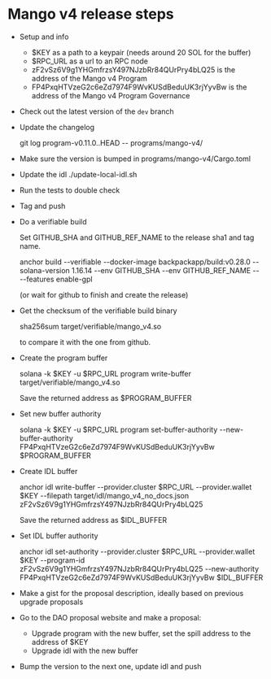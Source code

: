 # Mango v4 release steps

- Setup and info

  - $KEY as a path to a keypair (needs around 20 SOL for the buffer)
  - $RPC_URL as a url to an RPC node
  - zF2vSz6V9g1YHGmfrzsY497NJzbRr84QUrPry4bLQ25 is the address of the Mango v4 Program
  - FP4PxqHTVzeG2c6eZd7974F9WvKUSdBeduUK3rjYyvBw is the address of the Mango v4 Program Governance

- Check out the latest version of the `dev` branch

- Update the changelog

  git log program-v0.11.0..HEAD -- programs/mango-v4/

- Make sure the version is bumped in programs/mango-v4/Cargo.toml

- Update the idl ./update-local-idl.sh

- Run the tests to double check

- Tag and push

- Do a verifiable build

  Set GITHUB_SHA and GITHUB_REF_NAME to the release sha1 and tag name.

  anchor build --verifiable --docker-image backpackapp/build:v0.28.0 --solana-version 1.16.14 --env GITHUB_SHA --env GITHUB_REF_NAME -- --features enable-gpl

  (or wait for github to finish and create the release)

- Get the checksum of the verifiable build binary

  sha256sum target/verifiable/mango_v4.so

  to compare it with the one from github.

- Create the program buffer

  solana -k $KEY -u $RPC_URL program write-buffer target/verifiable/mango_v4.so

  Save the returned address as $PROGRAM_BUFFER

- Set new buffer authority

  solana -k $KEY -u $RPC_URL program set-buffer-authority --new-buffer-authority FP4PxqHTVzeG2c6eZd7974F9WvKUSdBeduUK3rjYyvBw $PROGRAM_BUFFER

- Create IDL buffer

  anchor idl write-buffer --provider.cluster $RPC_URL --provider.wallet $KEY --filepath target/idl/mango_v4_no_docs.json zF2vSz6V9g1YHGmfrzsY497NJzbRr84QUrPry4bLQ25

  Save the returned address as $IDL_BUFFER

- Set IDL buffer authority

  anchor idl set-authority --provider.cluster $RPC_URL --provider.wallet $KEY --program-id zF2vSz6V9g1YHGmfrzsY497NJzbRr84QUrPry4bLQ25 --new-authority FP4PxqHTVzeG2c6eZd7974F9WvKUSdBeduUK3rjYyvBw $IDL_BUFFER

- Make a gist for the proposal description, ideally based on previous upgrade proposals

- Go to the DAO proposal website and make a proposal:

  - Upgrade program with the new buffer, set the spill address to the address of $KEY
  - Upgrade idl with the new buffer

- Bump the version to the next one, update idl and push
